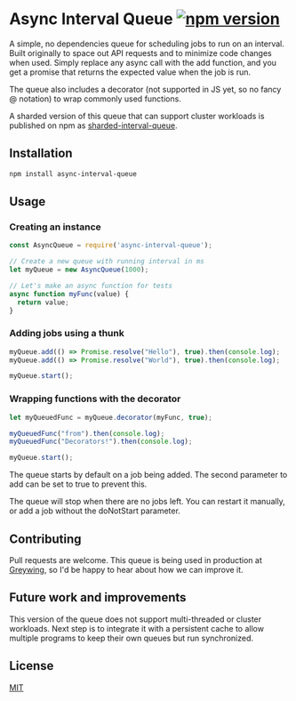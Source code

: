 # Async Interval Queue [![npm version](https://badge.fury.io/js/async-interval-queue.svg)](https://badge.fury.io/js/async-interval-queue)

A simple, no dependencies queue for scheduling jobs to run on an interval. Built originally to space out API requests and to minimize code changes when used. Simply replace any async call with the add function, and you get a promise that returns the expected value when the job is run.

The queue also includes a decorator (not supported in JS yet, so no fancy @ notation) to wrap commonly used functions.

A sharded version of this queue that can support cluster workloads is published on npm as [sharded-interval-queue](https://www.npmjs.com/package/sharded-interval-queue).

## Installation

```bash
npm install async-interval-queue
```

## Usage

### Creating an instance

```javascript
const AsyncQueue = require('async-interval-queue');

// Create a new queue with running interval in ms
let myQueue = new AsyncQueue(1000);

// Let's make an async function for tests
async function myFunc(value) {
  return value;
}
```

### Adding jobs using a thunk

```javascript
myQueue.add(() => Promise.resolve("Hello"), true).then(console.log);
myQueue.add(() => Promise.resolve("World"), true).then(console.log);

myQueue.start();
```

### Wrapping functions with the decorator

```javascript
let myQueuedFunc = myQueue.decorator(myFunc, true);

myQueuedFunc("from").then(console.log);
myQueuedFunc("Decorators!").then(console.log);

myQueue.start();
```

The queue starts by default on a job being added. The second parameter to add can be set to true to prevent this.

The queue will stop when there are no jobs left. You can restart it manually, or add a job without the doNotStart parameter.

## Contributing

Pull requests are welcome. This queue is being used in production at [Greywing](https://grey-wing.com), so I'd be happy to hear about how we can improve it.

## Future work and improvements

This version of the queue does not support multi-threaded or cluster workloads. Next step is to integrate it with a persistent cache to allow multiple programs to keep their own queues but run synchronized.

## License

[MIT](https://choosealicense.com/licenses/mit/)
